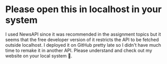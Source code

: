 # Please open this in localhost in your system

I used NewsAPI since it was recommended in the assignment topics but it seems that the free developer version of it restricts the API to be fetched outside localhost. 
I deployed it on GitHub pretty late so I didn't have much time to remake it in another API. Please understand and check out my website on your local system 🙇.
